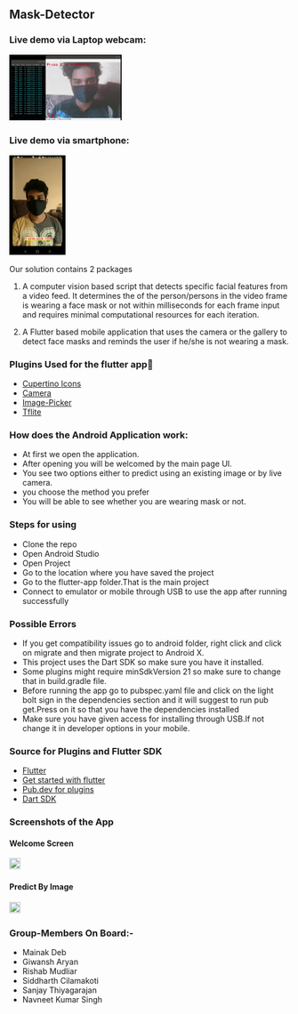 ## Mask-Detector 
### Live demo via Laptop webcam:
<img src="https://github.com/Mainakdeb/mask-detector/blob/master/gifs/laptop-webcam-demo.gif" width=40% height=40%>

### Live demo via smartphone:
<img src="https://github.com/Mainakdeb/mask-detector/blob/master/gifs/mobile-app-demo.gif" width=20% height=20%>


Our solution contains 2 packages
1. A computer vision based script that detects specific facial features from a video feed. It determines the of the person/persons in the video frame is wearing a face mask or not within milliseconds for each frame input and requires minimal computational resources for each iteration. 

2. A Flutter based mobile application that uses the camera or the gallery to detect face masks and reminds the user if he/she is not wearing a mask. 


### Plugins Used for the flutter app:rocket: ##
<ul>
  <li><a href ='https://pub.dev/packages/cupertino_icons'>Cupertino Icons</a></li>
  <li><a href='https://pub.dev/packages/camera'>Camera</a></li>
  <li><a href='https://pub.dev/packages/image_picker'>Image-Picker</a></li>
  <li><a href='https://pub.dev/packages/tflite'>Tflite</a></li>
 </ul>
<h3>How does the Android Application work:</h3>
<ul>
  <li> At first we open the application.</li>
  <li>After opening you will be welcomed by the main page UI.</li>
  <li>You see two options either to predict using an existing image or by live camera.</li>
  <li>you choose the method you prefer</li>
  <li>You will be able to see whether you are wearing mask or not.</li>
 </ul>
<h3> Steps for using</h3>
<ul>
  <li>Clone the repo</li>
  <li>Open Android Studio</li>
  <li>Open Project</li>
  <li>Go to the location where you have saved the project</li>
  <li>Go to the flutter-app folder.That is the main project</li>
  <li>Connect to emulator or mobile through USB to use the app after running  successfully</li>
</ul>
<h3> Possible Errors </h3>
<ul>
  <li>If you get compatibility issues go to android folder, right click and click on migrate and then migrate project to Android X.</li>
  <li>This project uses the Dart SDK so make sure you have it installed.</li>
  <li>Some plugins might require minSdkVersion 21 so make sure to change that in build.gradle file.</li>
  <li>Before running the app go to pubspec.yaml file and click on the light bolt sign in the dependencies section and it will suggest to run pub get.Press on it so that you have the dependencies installed</li>
  <li>Make sure you have given access for installing through USB.If not change it in developer options in your mobile.</li>
 </ul>
 <h3>Source for Plugins and Flutter SDK</h3>
 <ul>
 <li><a href='https://flutter.dev/'>Flutter</a></li>
 <li><a href='https://flutter.dev/docs/get-started/install'>Get started with flutter</a></li>
 <li><a href='https://pub.dev/'>Pub.dev for plugins</a>
 <li><a href="https://dart.dev/get-dart">Dart SDK</a></li>
 </ul>
<h3>Screenshots of the App</h3>
<h4>Welcome Screen</h4>
<img src="https://user-images.githubusercontent.com/53183532/94363423-a15f0c80-00df-11eb-8b5f-3d2da1dbe440.png" width=20% height=20%>
<h4>Predict By Image</h4>
<img src="https://user-images.githubusercontent.com/53183532/94363440-bb98ea80-00df-11eb-81c1-3e9cb67cb5cd.png" width=20% height=20%>

### Group-Members On Board:-
- Mainak Deb
- Giwansh Aryan
- Rishab Mudliar
- Siddharth Cilamakoti
- Sanjay Thiyagarajan
- Navneet Kumar Singh
